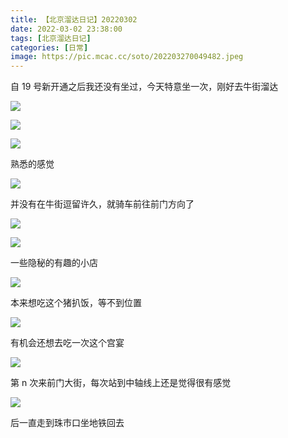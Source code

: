 ```yaml
---
title: 【北京溜达日记】20220302
date: 2022-03-02 23:38:00
tags: [北京溜达日记]
categories: [日常]
image: https://pic.mcac.cc/soto/202203270049482.jpeg
---
```


自 19 号新开通之后我还没有坐过，今天特意坐一次，刚好去牛街溜达

![](https://pic.mcac.cc/soto/202203270048396.jpeg)

![](https://pic.mcac.cc/soto/202203270049247.jpeg)

![](https://pic.mcac.cc/soto/202203270049590.jpeg)

熟悉的感觉

![](https://pic.mcac.cc/soto/202203270049124.jpeg)

并没有在牛街逗留许久，就骑车前往前门方向了

![](https://pic.mcac.cc/soto/202203270049482.jpeg)

![](https://pic.mcac.cc/soto/202203270050901.jpeg)

一些隐秘的有趣的小店

![](https://pic.mcac.cc/soto/202203270051440.jpeg)

本来想吃这个猪扒饭，等不到位置

![](https://pic.mcac.cc/soto/202203270051813.jpeg)

有机会还想去吃一次这个宫宴

![](https://pic.mcac.cc/soto/202203270052554.jpeg)

第 n 次来前门大街，每次站到中轴线上还是觉得很有感觉

![](https://pic.mcac.cc/soto/202203270050233.jpeg)

后一直走到珠市口坐地铁回去
